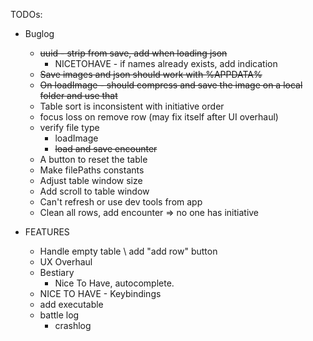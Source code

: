 TODOs:

* Buglog
    * ~~uuid - strip from save, add when loading json~~
        * NICETOHAVE - if names already exists, add indication
    * ~~Save images and json should work with %APPDATA%~~
    * ~~On loadImage - should compress and save the image on a local folder and use that~~
    * Table sort is inconsistent with initiative order
    * focus loss on remove row (may fix itself after UI overhaul)
    * verify file type
        * loadImage 
        * ~~load and save encounter~~
    * A button to reset the table
    * Make filePaths constants
    * Adjust table window size
    * Add scroll to table window
    * Can't refresh or use dev tools from app
    * Clean all rows, add encounter => no one has initiative

* FEATURES
    * Handle empty table \ add "add row" button
    * UX Overhaul
    * Bestiary
        * Nice To Have, autocomplete.
    * NICE TO HAVE - Keybindings
    * add executable
    * battle log
        * crashlog
